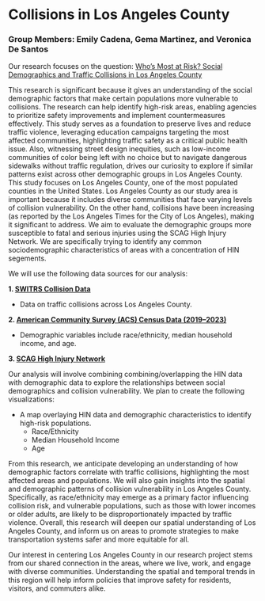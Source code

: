 # Collisions in Los Angeles County
### Group Members: Emily Cadena, Gema Martinez, and Veronica De Santos 

Our research focuses on the question: <ins>Who’s Most at Risk? Social Demographics and Traffic Collisions in Los Angeles County<ins>

This research is significant because it gives an understanding of the social demographic factors that make certain populations more vulnerable to collisions. The research can help identify high-risk areas, enabling agencies to prioritize safety improvements and implement countermeasures effectively. This study serves as a foundation to preserve lives and reduce traffic violence, leveraging education campaigns targeting the most affected communities, highlighting traffic safety as a critical public health issue. Also, witnessing street design inequities, such as low-income communities of color being left with no choice but to navigate dangerous sidewalks without traffic regulation, drives our curiosity to explore if similar patterns exist across other demographic groups in Los Angeles County.
This study focuses on Los Angeles County, one of the most populated counties in the United States. Los Angeles County as our study area is important because it includes diverse communities that face varying levels of collision vulnerability. On the other hand, collisions have been increasing (as reported by the Los Angeles Times for the City of Los Angeles), making it significant to address. We aim to evaluate the demographic groups more susceptible to fatal and serious injuries using the SCAG High Injury Network. We are specifically trying to identify any common sociodemographic characteristics of areas with a concentration of HIN segements. 

We will use the following data sources for our analysis:
 
  **1. [SWITRS Collision Data](https://tims.berkeley.edu/summary.php)**
  - Data on traffic collisions across Los Angeles County.

  **2. [American Community Survey (ACS) Census Data (2019–2023)](https://www.census.gov/programs-surveys/acs)**
   - Demographic variables include race/ethnicity, median household income, and age.

  **3. [SCAG High Injury Network](https://transportation-safety-scag.hub.arcgis.com/pages/high-injury-network)** 

Our analysis will involve combining combining/overlapping the HIN data with demographic data to explore the relationships between social demographics and collision vulnerability. We plan to create the following visualizations:
- A map overlaying HIN data and demographic characteristics to identify high-risk populations.
  - Race/Ethnicity
  - Median Household Income
  - Age


From this research, we anticipate developing an understanding of how demographic factors correlate with traffic collisions, highlighting the most affected areas and populations. We will also gain insights into the spatial and demographic patterns of collision vulnerability in Los Angeles County. Specifically, as race/ethnicity may emerge as a primary factor influencing collision risk, and vulnerable populations, such as those with lower incomes or older adults, are likely to be disproportionately impacted by traffic violence. Overall, this research will deepen our spatial understanding of Los Angeles County, and inform us on areas to promote strategies to make transportation systems safer and more equitable for all.

Our interest in centering Los Angeles County in our research project stems from our shared connection in the areas, where we live, work, and engage with diverse communities. Understanding the spatial and temporal trends in this region will help inform policies that improve safety for residents, visitors, and commuters alike.
